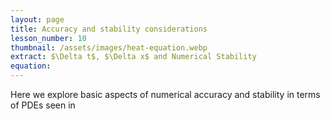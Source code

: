 ```yaml
---
layout: page
title: Accuracy and stability considerations
lesson_number: 10
thumbnail: /assets/images/heat-equation.webp
extract: $\Delta t$, $\Delta x$ and Numerical Stability 
equation: 
---
```

Here we explore basic aspects of numerical accuracy and stability in terms of PDEs seen in 
